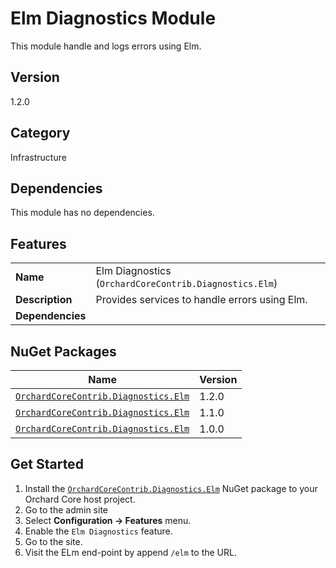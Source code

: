 # Elm Diagnostics Module

This module handle and logs errors using Elm.

## Version

1.2.0

## Category

Infrastructure

## Dependencies

This module has no dependencies.

## Features

| | |
| --- | --- |
| **Name** | Elm Diagnostics (`OrchardCoreContrib.Diagnostics.Elm`) |
| **Description** | Provides services to handle errors using Elm. |
| **Dependencies** | |

## NuGet Packages

| Name | Version |
| --- | --- |
| [`OrchardCoreContrib.Diagnostics.Elm`](https://www.nuget.org/packages/OrchardCoreContrib.Diagnostics.Elm/1.2.0) | 1.2.0 |
| [`OrchardCoreContrib.Diagnostics.Elm`](https://www.nuget.org/packages/OrchardCoreContrib.Diagnostics.Elm/1.1.0) | 1.1.0 |
| [`OrchardCoreContrib.Diagnostics.Elm`](https://www.nuget.org/packages/OrchardCoreContrib.Diagnostics.Elm/1.0.0) | 1.0.0 |

## Get Started

1. Install the [`OrchardCoreContrib.Diagnostics.Elm`](https://www.nuget.org/packages/OrchardCoreContrib.Diagnostics.Elm/) NuGet package to your Orchard Core host project.
2. Go to the admin site
3. Select **Configuration -> Features** menu.
4. Enable the `Elm Diagnostics` feature.
5. Go to the site.
6. Visit the ELm end-point by append `/elm` to the URL.
